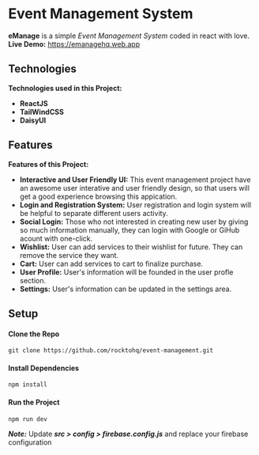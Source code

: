# Event Management System

**eManage** is a simple _Event Management System_ coded in react with love.
**Live Demo:** https://emanagehq.web.app

## Technologies

**Technologies used in this Project:**

- **ReactJS**
- **TailWindCSS**
- **DaisyUI**

## Features

**Features of this Project:**

- **Interactive and User Friendly UI:** This event management project have an awesome user interative and user friendly design, so that users will get a good experience browsing this appication.
- **Login and Registration System:** User registration and login system will be helpful to separate different users activity.
- **Social Login:** Those who not interested in creating new user by giving so much information manually, they can login with Google or GiHub acount with one-click.
- **Wishlist:** User can add services to their wishlist for future. They can remove the service they want.
- **Cart:** User can add services to cart to finalize purchase.
- **User Profile:** User's information will be founded in the user profle section.
- **Settings:** User's information can be updated in the settings area.

## Setup

#### Clone the Repo
```
git clone https://github.com/rocktohq/event-management.git
```
#### Install Dependencies
```
npm install
```
#### Run the Project
```
npm run dev
```
***Note:*** Update ***src > config > firebase.config.js*** and replace your firebase configuration
